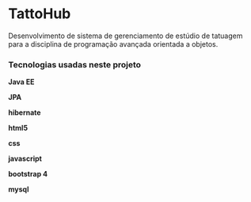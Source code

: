 # TattoHub
Desenvolvimento de sistema de gerenciamento de estúdio de tatuagem
para a disciplina de programação avançada orientada a objetos.


<h3>Tecnologias usadas neste projeto</h3>

<strong><p>Java EE</p><strong>
<p>JPA</p>
<p>hibernate</p>
<p>html5</p>
<p>css</p>
<p>javascript</p>
<p>bootstrap 4</p>
<p>mysql</p>






